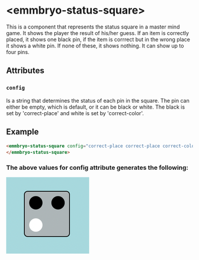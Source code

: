 # &lt;emmbryo-status-square&gt;

This is a component that represents the status square in a master mind game. It shows the player the result of his/her guess. If an item is correctly placed, it shows one black pin, if the item is corrrect but in the wrong place it shows a white pin. If none of these, it shows nothing. It can show up to four pins.

## Attributes

### `config`

Is a string that determines the status of each pin in the square. The pin can either be empty, which is default, or it can be black or white. The black is set by 'correct-place' and white is set by 'correct-color'. 



## Example

```html
<emmbryo-status-square config="correct-place correct-place correct-color">
</emmbryo-status-square>
```

### The above values for config attribute generates the following:
![square](./img/status-square.png)